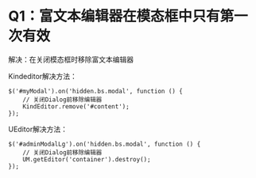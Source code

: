 # Q1：富文本编辑器在模态框中只有第一次有效
解决：在关闭模态框时移除富文本编辑器

Kindeditor解决方法：

```
$('#myModal').on('hidden.bs.modal', function () {
    // 关闭Dialog前移除编辑器
    KindEditor.remove('#content');
});
```

UEditor解决方法：
```
$('#adminModalLg').on('hidden.bs.modal', function () {
    // 关闭Dialog前移除编辑器
    UM.getEditor('container').destroy();
});
```